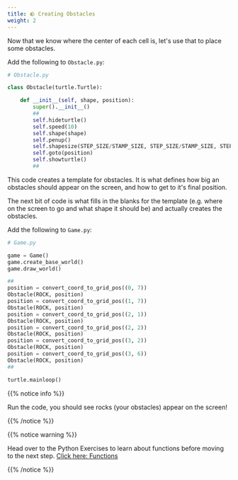 ```yaml
---
title: 🪨 Creating Obstacles
weight: 2
---
```


Now that we know where the center of each cell is, let's use that to place some obstacles.

Add the following to `Obstacle.py`:

```python
# Obstacle.py

class Obstacle(turtle.Turtle):

    def __init__(self, shape, position):
        super().__init__()
        ##
        self.hideturtle()
        self.speed(10)
        self.shape(shape)
        self.penup()
        self.shapesize(STEP_SIZE/STAMP_SIZE, STEP_SIZE/STAMP_SIZE, STEP_SIZE/STAMP_SIZE)
        self.goto(position)
        self.showturtle()
        ##
```

This code creates a template for obstacles.
It is what defines how big an obstacles should appear on the screen, and how to get to it's final position.

The next bit of code is what fills in the blanks for the template (e.g. where on the screen to go and what shape it should be) and actually creates the obstacles.

Add the following to `Game.py`:

```python
# Game.py

game = Game()
game.create_base_world()
game.draw_world()

##
position = convert_coord_to_grid_pos((0, 7))
Obstacle(ROCK, position)
position = convert_coord_to_grid_pos((1, 7))
Obstacle(ROCK, position)
position = convert_coord_to_grid_pos((2, 1))
Obstacle(ROCK, position)
position = convert_coord_to_grid_pos((2, 2))
Obstacle(ROCK, position)
position = convert_coord_to_grid_pos((3, 2))
Obstacle(ROCK, position)
position = convert_coord_to_grid_pos((3, 6))
Obstacle(ROCK, position)
##

turtle.mainloop()
```

{{% notice info %}}

Run the code, you should see rocks (your obstacles) appear on the screen!

{{% /notice %}}

{{% notice warning %}}

Head over to the Python Exercises to learn about functions before moving to the next step. [Click here: Functions](../../exercises/functions)

{{% /notice %}}
